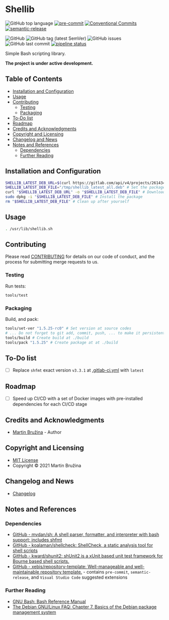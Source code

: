 <!-- omit in toc -->
# Shellib

![GitHub top language](https://img.shields.io/github/languages/top/xebis/shellib)
[![pre-commit](https://img.shields.io/badge/pre--commit-enabled-brightgreen?logo=pre-commit&logoColor=white)](https://github.com/pre-commit/pre-commit)
[![Conventional Commits](https://img.shields.io/badge/Conventional%20Commits-1.0.0-yellow.svg)](https://conventionalcommits.org)
[![semantic-release](https://img.shields.io/badge/%20%20%F0%9F%93%A6%F0%9F%9A%80-semantic--release-e10079.svg)](https://github.com/semantic-release/semantic-release)

![GitHub](https://img.shields.io/github/license/xebis/shellib)
![GitHub tag (latest SemVer)](https://img.shields.io/github/v/tag/xebis/shellib)
![GitHub issues](https://img.shields.io/github/issues/xebis/shellib)
![GitHub last commit](https://img.shields.io/github/last-commit/xebis/shellib)
[![pipeline status](https://gitlab.com/xebis/shellib/badges/main/pipeline.svg?ignore_skipped=true)](https://gitlab.com/xebis/shellib/-/commits/main)

Simple Bash scripting library.

**The project is under active development.**

<!-- omit in toc -->
## Table of Contents

- [Installation and Configuration](#installation-and-configuration)
- [Usage](#usage)
- [Contributing](#contributing)
  - [Testing](#testing)
  - [Packaging](#packaging)
- [To-Do list](#to-do-list)
- [Roadmap](#roadmap)
- [Credits and Acknowledgments](#credits-and-acknowledgments)
- [Copyright and Licensing](#copyright-and-licensing)
- [Changelog and News](#changelog-and-news)
- [Notes and References](#notes-and-references)
  - [Dependencies](#dependencies)
  - [Further Reading](#further-reading)

## Installation and Configuration

```bash
SHELLIB_LATEST_DEB_URL=$(curl https://gitlab.com/api/v4/projects/26143455/releases | jq --raw-output '.[0].assets.links | .[0].direct_asset_url') # Get the latest deb package URL
SHELLIB_LATEST_DEB_FILE="/tmp/shellib_latest_all.deb" # Set the package destination
curl "$SHELLIB_LATEST_DEB_URL" -o "$SHELLIB_LATEST_DEB_FILE" # Download the latest deb package
sudo dpkg -i "$SHELLIB_LATEST_DEB_FILE" # Install the package
rm "$SHELLIB_LATEST_DEB_FILE" # Clean up after yourself
```

## Usage

```bash
. /usr/lib/shellib.sh
```

## Contributing

Please read [CONTRIBUTING](CONTRIBUTING.md) for details on our code of conduct, and the process for submitting merge requests to us.

### Testing

Run tests:

```bash
tools/test
```

### Packaging

Build, and pack:

```bash
tools/set-ver "1.5.25-rc0" # Set version at source codes
# ... Do not forget to git add, commit, push, ... to make it persistent
tools/build # Create build at ./build
tools/pack "1.5.25" # Create package at at ./build
```

## To-Do list

- [ ] Replace `shfmt` exact version `v3.3.1` at [.gitlab-ci.yml](.gitlab-ci.yml) with `latest`

## Roadmap

- [ ] Speed up CI/CD with a set of Docker images with pre-installed dependencies for each CI/CD stage

## Credits and Acknowledgments

- [Martin Bružina](https://bruzina.cz/) - Author

## Copyright and Licensing

- [MIT License](LICENSE)
- Copyright © 2021 Martin Bružina

## Changelog and News

- [Changelog](CHANGELOG.md)

## Notes and References

### Dependencies

- [GitHub - mvdan/sh: A shell parser, formatter, and interpreter with bash support; includes shfmt](https://github.com/mvdan/sh)
- [GitHub - koalaman/shellcheck: ShellCheck, a static analysis tool for shell scripts](https://github.com/koalaman/shellcheck)
- [GitHub - kward/shunit2: shUnit2 is a xUnit based unit test framework for Bourne based shell scripts.](https://github.com/kward/shunit2)
- [GitHub - xebis/repository-template: Well-manageable and well-maintainable repository template.](https://github.com/xebis/repository-template) - contains `pre-commit`, `semantic-release`, and `Visual Studio Code` suggested extensions

### Further Reading

- [GNU Bash: Bash Reference Manual](https://www.gnu.org/software/bash/manual/html_node/index.html)
- [The Debian GNU/Linux FAQ: Chapter 7. Basics of the Debian package management system](https://www.debian.org/doc/manuals/debian-faq/pkg-basics.en.html)
